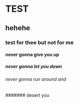 # TEST
## hehehe
### test for thee but not for me
#### never gonna give you up
##### never gonna let you down
###### never gonna run around and
####### desert you
